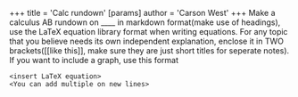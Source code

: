 +++
 title = 'Calc rundown'
[params]
	author = 'Carson West'
+++
Make a calculus AB rundown on ____  in markdown format(make use of headings), use the LaTeX equation library format when writing equations. For any topic that you believe needs its own independent explanation, enclose it in TWO brackets([[like this]], make sure they are just short titles for seperate notes). If you want to include a graph, use this format
```desmos-graph
<insert LaTeX equation> 
<You can add multiple on new lines>
```
